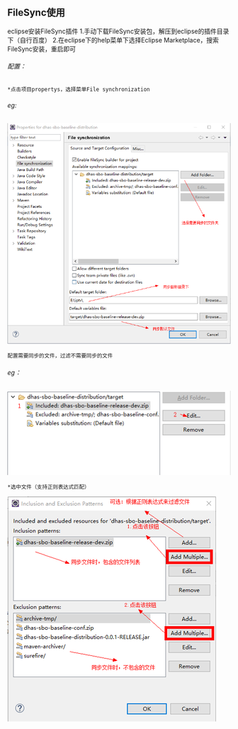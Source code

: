 ## FileSync使用
eclipse安装FileSync插件
1.手动下载FileSync安装包，解压到eclipse的插件目录下（自行百度）
2.在eclipse下的help菜单下选择Eclipse Marketplace，搜索FileSync安装，重启即可


###### 配置：
	*点击项目propertys，选择菜单File synchronization
###### eg:
![filesync_1 icon](FileSync_1.png)

	配置需要同步的文件，过滤不需要同步的文件
###### eg：
![filesync_1 icon](FileSync_2.png)

	*选中文件（支持正则表达式匹配）
![filesync_1 icon](FileSync_3.png)
